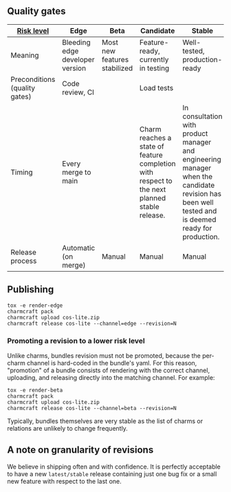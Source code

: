 ## Quality gates

| [Risk level]                  | Edge                            | Beta                         | Candidate                                                                                    | Stable                                                                                                                                            |
|-------------------------------|---------------------------------|------------------------------|----------------------------------------------------------------------------------------------|---------------------------------------------------------------------------------------------------------------------------------------------------|
| Meaning                       | Bleeding edge developer version | Most new features stabilized | Feature-ready, currently in testing                                                          | Well-tested, production-ready                                                                                                                     |
| Preconditions (quality gates) | Code review, CI                 |                              | Load tests                                                                                   |                                                                                                                                                   |
| Timing                        | Every merge to main             |                              | Charm reaches a state of feature completion with respect to the next planned stable release. | In consultation with product manager and engineering manager when the candidate revision has been well tested and is deemed ready for production. |
| Release process               | Automatic (on merge)            | Manual                       | Manual                                                                                       | Manual                                                                                                                                            |


## Publishing
```shell
tox -e render-edge
charmcraft pack
charmcraft upload cos-lite.zip
charmcraft release cos-lite --channel=edge --revision=N
```

### Promoting a revision to a lower risk level
Unlike charms, bundles revision must not be promoted, because the per-charm channel is hard-coded
in the bundle's yaml. For this reason, "promotion" of a bundle consists of rendering with the
correct channel, uploading, and releasing directly into the matching channel. For example:

```shell
tox -e render-beta
charmcraft pack
charmcraft upload cos-lite.zip
charmcraft release cos-lite --channel=beta --revision=N
```

Typically, bundles themselves are very stable as the list of charms or relations are unlikely to
change frequently.

## A note on granularity of revisions

We believe in shipping often and with confidence. It is perfectly acceptable to have a new `latest/stable` release containing just one bug fix or a small new feature with respect to the last one.

[Risk level]: https://snapcraft.io/docs/channels#heading--risk-levels
